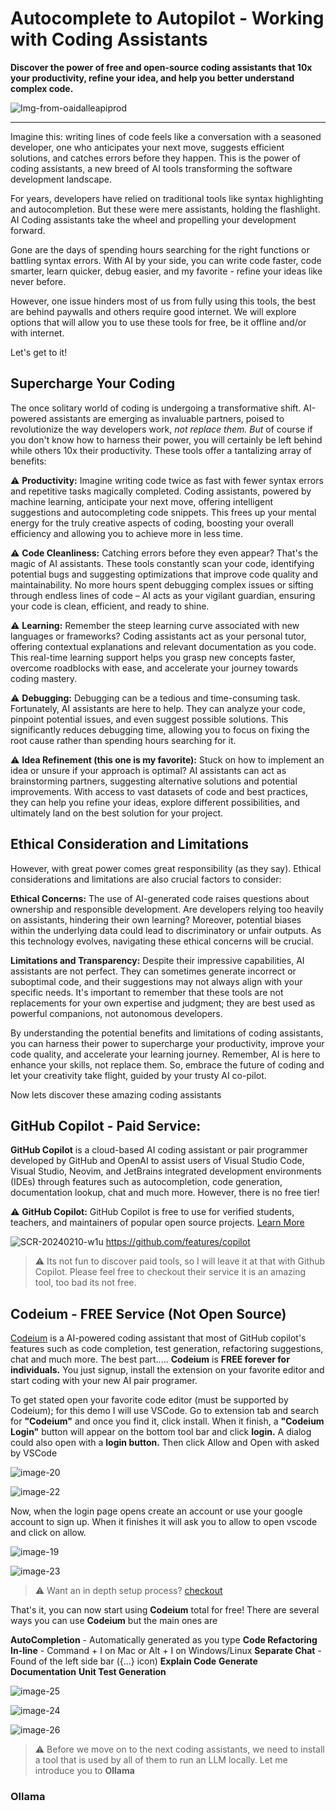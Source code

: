 # Autocomplete to Autopilot - Working with Coding Assistants

**Discover the power of free and open-source coding assistants that 10x your productivity, refine your idea, and help you better understand complex code.**

![Img-from-oaidalleapiprod](https://github.com/mejbass/Autocomplete-to-Autopilot---Working-with-Coding-Assistants/assets/130122304/8517f322-df05-4b9d-a302-170fbaafa5ed)

------

Imagine this: writing lines of code feels like a conversation with a seasoned developer, one who anticipates your next move, suggests efficient solutions, and catches errors before they happen. This is the power of coding assistants, a new breed of AI tools transforming the software development landscape.

For years, developers have relied on traditional tools like syntax highlighting and autocompletion. But these were mere assistants, holding the flashlight. AI Coding assistants take the wheel and propelling your development forward.

Gone are the days of spending hours searching for the right functions or battling syntax errors. With AI by your side, you can write code faster, code smarter, learn quicker, debug easier, and my favorite - refine your ideas like never before.

However, one issue hinders most of us from fully using this tools, the best are behind paywalls and others require good internet. We will explore options that will allow you to use these tools for free, be it offline and/or with internet.

Let's get to it!

## Supercharge Your Coding

The once solitary world of coding is undergoing a transformative shift. AI-powered assistants are emerging as invaluable partners, poised to revolutionize the way developers work, *not replace them.* *But* of course if you don't know how to harness their power, you will certainly be left behind while others 10x their productivity. These tools offer a tantalizing array of benefits:

⚠️ **Productivity:** Imagine writing code twice as fast with fewer syntax errors and repetitive tasks magically completed. Coding assistants, powered by machine learning, anticipate your next move, offering intelligent suggestions and autocompleting code snippets. This frees up your mental energy for the truly creative aspects of coding, boosting your overall efficiency and allowing you to achieve more in less time.

⚠️ **Code Cleanliness:** Catching errors before they even appear? That's the magic of AI assistants. These tools constantly scan your code, identifying potential bugs and suggesting optimizations that improve code quality and maintainability. No more hours spent debugging complex issues or sifting through endless lines of code – AI acts as your vigilant guardian, ensuring your code is clean, efficient, and ready to shine.

⚠️ **Learning:** Remember the steep learning curve associated with new languages or frameworks? Coding assistants act as your personal tutor, offering contextual explanations and relevant documentation as you code. This real-time learning support helps you grasp new concepts faster, overcome roadblocks with ease, and accelerate your journey towards coding mastery.

⚠️ **Debugging:** Debugging can be a tedious and time-consuming task. Fortunately, AI assistants are here to help. They can analyze your code, pinpoint potential issues, and even suggest possible solutions. This significantly reduces debugging time, allowing you to focus on fixing the root cause rather than spending hours searching for it.

⚠️ **Idea Refinement (this one is my favorite):** Stuck on how to implement an idea or unsure if your approach is optimal? AI assistants can act as brainstorming partners, suggesting alternative solutions and potential improvements. With access to vast datasets of code and best practices, they can help you refine your ideas, explore different possibilities, and ultimately land on the best solution for your project.

## Ethical Consideration and Limitations

However, with great power comes great responsibility (as they say). Ethical considerations and limitations are also crucial factors to consider:

**Ethical Concerns:** The use of AI-generated code raises questions about ownership and responsible development. Are developers relying too heavily on assistants, hindering their own learning? Moreover, potential biases within the underlying data could lead to discriminatory or unfair outputs. As this technology evolves, navigating these ethical concerns will be crucial.

**Limitations and Transparency:** Despite their impressive capabilities, AI assistants are not perfect. They can sometimes generate incorrect or suboptimal code, and their suggestions may not always align with your specific needs. It's important to remember that these tools are not replacements for your own expertise and judgment; they are best used as powerful companions, not autonomous developers.

By understanding the potential benefits and limitations of coding assistants, you can harness their power to supercharge your productivity, improve your code quality, and accelerate your learning journey. Remember, AI is here to enhance your skills, not replace them. So, embrace the future of coding and let your creativity take flight, guided by your trusty AI co-pilot.

Now lets discover these amazing coding assistants

## GitHub Copilot - Paid Service:

**GitHub Copilot** is a cloud-based AI coding assistant or pair programmer  developed by GitHub and OpenAI to assist users of Visual Studio Code, Visual Studio, Neovim, and JetBrains integrated development environments (IDEs) through features such as autocompletion, code generation, documentation lookup, chat and much more. However, there is no free tier!

⚠️ **GitHub Copilot:** GitHub Copilot is free to use for verified students, teachers, and maintainers of popular open source projects. [Learn More](https://docs.github.com/en/copilot/quickstart)

![SCR-20240210-w1u](https://github.com/mejbass/Autocomplete-to-Autopilot---Working-with-Coding-Assistants/assets/130122304/27413b09-bc01-4048-bde1-32d1f2847fbc)
https://github.com/features/copilot

> :warning: Its not fun to discover paid tools, so I will leave it at that with Github Copilot. Please feel free to checkout their service it is an amazing tool, too bad its not free.

## Codeium - FREE Service (Not Open Source)

[Codeium](https://codeium.com/) is a AI-powered coding assistant that most of GitHub copilot's features such as code completion, test generation, refactoring suggestions, chat and much more. The best part..... **Codeium** is **FREE forever for individuals.** You just signup, install the extension on your favorite editor and start coding with your new AI pair programer.

To get stated open your favorite code editor (must be supported by Codeium); for this demo I will use VSCode. Go to extension tab and search for **"Codeium"** and once you find it, click install. When it finish, a **"Codeium Login"** button will appear on the bottom tool bar and click **login.** A dialog could also open with a **login button.** Then click Allow and Open with asked by VSCode

![image-20](https://github.com/mejbass/Autocomplete-to-Autopilot---Working-with-Coding-Assistants/assets/130122304/88c88fd0-49ae-4649-9e58-12f16df25162)


![image-22](https://github.com/mejbass/Autocomplete-to-Autopilot---Working-with-Coding-Assistants/assets/130122304/6facc11c-15e0-485c-88c5-b53db1689b8d)

Now, when the login page opens create an account or use your google account to sign up. When it finishes it will ask you to allow to open vscode and click on allow.

![image-19](https://github.com/mejbass/Autocomplete-to-Autopilot---Working-with-Coding-Assistants/assets/130122304/cef4d3d3-81a9-461a-a023-ddc8217424c7)


![image-23](https://github.com/mejbass/Autocomplete-to-Autopilot---Working-with-Coding-Assistants/assets/130122304/1ecd823e-1f8e-472e-97fc-f90531e43b55)

> :warning: Want an in depth setup process? [checkout](https://codeium.com/vscode_tutorial)

That's it, you can now start using **Codeium** total for free! There are several ways you can use **Codeium** but the main ones are

**AutoCompletion** - Automatically generated as you type
**Code Refactoring**
**In-line** - Command + I on Mac or Alt + I on Windows/Linux
**Separate Chat** - Found of the left side bar ({...} icon)
**Explain Code**
**Generate Documentation**
**Unit Test Generation**

![image-25](https://github.com/mejbass/Autocomplete-to-Autopilot---Working-with-Coding-Assistants/assets/130122304/49eebb5c-ab8e-4b76-aa20-e1639310735e)


![image-24](https://github.com/mejbass/Autocomplete-to-Autopilot---Working-with-Coding-Assistants/assets/130122304/f12c7eda-f8b8-49f3-aaf4-0a6b0b575213)

![image-26](https://github.com/mejbass/Autocomplete-to-Autopilot---Working-with-Coding-Assistants/assets/130122304/c12635c0-d6b9-421d-a6e0-ecbc203fce38)

> :warning: Before we move on to the next coding assistants, we need to install a tool that is used by all of them to run an LLM locally. Let me introduce you to **Ollama**

### Ollama
